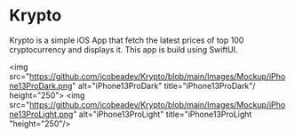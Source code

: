 Krypto
============

Krypto is a simple iOS App that fetch the latest prices of top 100 cryptocurrency and displays it. This app is build using SwiftUI.

<img src="https://github.com/jcobeadev/Krypto/blob/main/Images/Mockup/iPhone13ProDark.png" alt="iPhone13ProDark" title="iPhone13ProDark"/ height="250">
<img src="https://github.com/jcobeadev/Krypto/blob/main/Images/Mockup/iPhone13ProLight.png" alt="iPhone13ProLight" title="iPhone13ProLight "height="250"/>
